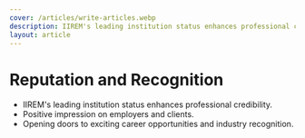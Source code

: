 ```yaml
---
cover: /articles/write-articles.webp
description: IIREM's leading institution status enhances professional credibility.
layout: article
---
```


# Reputation and Recognition

- IIREM's leading institution status enhances professional credibility.
- Positive impression on employers and clients.
- Opening doors to exciting career opportunities and industry recognition.
